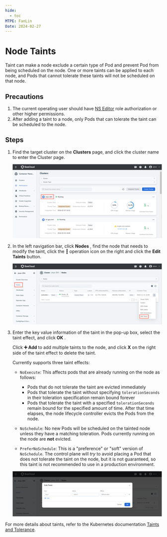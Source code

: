 ```yaml
---
hide:
  - toc
MTPE: FanLin
Date: 2024-02-27
---
```


# Node Taints

Taint can make a node exclude a certain type of Pod and prevent Pod from being scheduled on the node.
One or more taints can be applied to each node, and Pods that cannot tolerate these taints will not be scheduled on that node.

## Precautions

1. The current operating user should have [NS Editor](../permissions/permission-brief.md) role authorization or other higher permissions.
2. After adding a taint to a node, only Pods that can tolerate the taint can be scheduled to the node. <!--For how to set tolerance for Pod, refer to -->

## Steps

1. Find the target cluster on the __Clusters__ page, and click the cluster name to enter the Cluster page.

    ![Clusters](../images/taint01.png)

2. In the left navigation bar, click __Nodes__ , find the node that needs to modify the taint, click the __┇__ operation icon on the right and click the __Edit Taints__ button.

    ![Edit Taints](../images/taint02.png)

3. Enter the key value information of the taint in the pop-up box, select the taint effect, and click __OK__ .

    Click __➕ Add__ to add multiple taints to the node, and click __X__ on the right side of the taint effect to delete the taint.

    Currently supports three taint effects:

    - `NoExecute`: This affects pods that are already running on the node as follows:

        - Pods that do not tolerate the taint are evicted immediately
        - Pods that tolerate the taint without specifying `tolerationSeconds` in
            their toleration specification remain bound forever
        - Pods that tolerate the taint with a specified `tolerationSeconds` remain
            bound for the specified amount of time. After that time elapses, the node
            lifecycle controller evicts the Pods from the node.

    - `NoSchedule`: No new Pods will be scheduled on the tainted node unless they have a matching
      toleration. Pods currently running on the node are **not** evicted.

    - `PreferNoSchedule`: This is a "preference" or "soft" version of `NoSchedule`.
      The control plane will *try* to avoid placing a Pod that does not tolerate
      the taint on the node, but it is not guaranteed, so this taint is not recommended to use in a production environment.

    ![Config](../images/taint03.png)

For more details about taints, refer to the Kubernetes documentation
[Taints and Tolerance](https://kubernetes.io/docs/concepts/scheduling-eviction/taint-and-toleration/).
